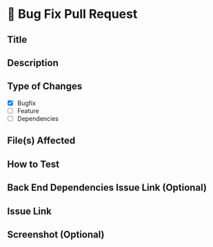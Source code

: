 # 🐛 Bug Fix Pull Request

## Title
<!-- placeholder -->

## Description
<!-- placeholder -->

## Type of Changes
- [x] Bugfix
- [ ] Feature
- [ ] Dependencies

## File(s) Affected
<!-- placeholder -->

## How to Test
<!-- placeholder -->

## Back End Dependencies Issue Link (Optional)
<!-- placeholder -->

## Issue Link
<!-- placeholder -->

## Screenshot (Optional)
<!-- placeholder -->
